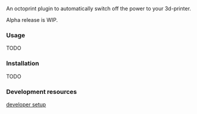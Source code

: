An octoprint plugin to automatically switch off the power to your 3d-printer.

Alpha release is WIP.


### Usage
TODO

### Installation
TODO

### Development resources
[developer setup](./developer_setup.md)
